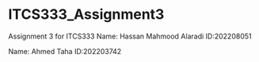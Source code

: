 # ITCS333_Assignment3

Assignment 3 for ITCS333
Name: Hassan Mahmood Alaradi
ID:202208051

Name: Ahmed Taha
ID:202203742